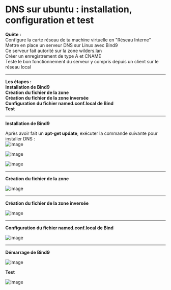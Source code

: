 # DNS sur ubuntu : installation, configuration et test

**Quête :**  
Configure la carte réseau de ta machine virtuelle en "Réseau Interne"  
Mettre en place un serveur DNS sur Linux avec Bind9  
Ce serveur fait autorité sur la zone wilders.lan  
Créer un enregistrement de type A et CNAME  
Teste le bon fonctionnement du serveur y compris depuis un client sur le réseau local  
___

**Les étapes :**  
**Installation de Bind9**  
**Création du fichier de la zone**  
**Création du fichier de la zone inversée**  
**Configuration du fichier named.conf.local de Bind**   
**Test**  
___

**Installation de Bind9**   

Après avoir fait un **apt-get update**, exécuter la commande suivante pour installer DNS :   
![image](https://github.com/techerbeatrice/DNS_ubuntu-server/assets/138071140/d8c34ab5-3951-4ade-b14e-7ed59a898047)

![image](https://github.com/techerbeatrice/DNS_ubuntu-server/assets/138071140/a51f8499-52f7-4de4-9d01-c919e3705f86)

![image](https://github.com/techerbeatrice/DNS_ubuntu-server/assets/138071140/fe864308-b746-4314-ae3f-499c299d6c4d)

____
**Création du fichier de la zone**   

![image](https://github.com/techerbeatrice/DNS_ubuntu-server/assets/138071140/c43bb3ce-e870-46c4-8778-a40c7d297e7b)




____________
**Création du fichier de la zone inversée**   

![image](https://github.com/techerbeatrice/DNS_ubuntu-server/assets/138071140/f4625ece-7eae-4628-8f4a-3ce003283aa4)


_______________

**Configuration du fichier named.conf.local de Bind**   

![image](https://github.com/techerbeatrice/DNS_ubuntu-server/assets/138071140/d4077e8c-0e71-45cf-bd6a-fea927636634)

____


**Démarrage de Bind9**   

![image](https://github.com/techerbeatrice/DNS_ubuntu-server/assets/138071140/258a2fd6-4b52-4b56-92f1-4532ed447e41)

**Test**   

![image](https://github.com/techerbeatrice/DNS_ubuntu-server/assets/138071140/216f5399-ed4b-4dcb-8237-f1f106098abd)

